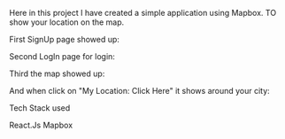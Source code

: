Here in this project I have created a simple application using Mapbox. TO show your location on the map.

First SignUp page showed up:

Second LogIn page for login:

Third the map showed up:

And when click on "My Location: Click Here" it shows around your city:


Tech Stack used 

React.Js
Mapbox

